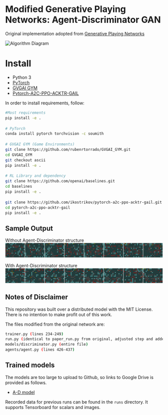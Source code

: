 # Modified Generative Playing Networks: Agent-Discriminator GAN
Original implementation adopted from [Generative Playing Networks](https://github.com/pbontrager/GenerativePlayingNetworks)

![Algorithm Diagram](genplayingnets.png)


# Install

* Python 3
* [PyTorch](http://pytorch.org/)
* [GVGAI GYM](https://github.com/rubenrtorrado/GVGAI_GYM/tree/ascii)
* [Pytorch-A2C-PPO-ACKTR-GAIL](https://github.com/ikostrikov/pytorch-a2c-ppo-acktr-gail)

In order to install requirements, follow:

```bash
#Most requirements
pip install -e .

# PyTorch
conda install pytorch torchvision -c soumith

# GVGAI GYM (Game Environments)
git clone https://github.com/rubenrtorrado/GVGAI_GYM.git
cd GVGAI_GYM
git checkout ascii
pip install -e .

# RL Library and dependency
git clone https://github.com/openai/baselines.git
cd baselines
pip install -e .

git clone https://github.com/ikostrikov/pytorch-a2c-ppo-acktr-gail.git
cd pytorch-a2c-ppo-acktr-gail
pip install -e .
```


## Sample Output
Without Agent-Discriminator structure
![Sample-A](Without_gen_99.png)

With Agent-Discriminator structure
![Sample-AD](With_gen_99.png)


## Notes of Disclaimer
This repository was built over a distributed model with the MIT License. There is no intention to make profit out of this work.


The files modified from the original network are:
```bash
trainer.py (lines 234-249)
run.py (identical to paper_run.py from original, adjusted step and added discriminator)
models/discriminator.py (entire file)
agents/agent.py (lines 426-437)
```


## Trained models
The models are too large to upload to Github, so links to Google Drive is provided as follows.


* [A-D model](https://drive.google.com/file/d/1iT1K6Slb2O2NrW_pb-02s_Q5HnNppKWd/view?usp=sharing)


Recorded data for previous runs can be found in the ```runs``` directory. It supports Tensorboard for scalars and images.
